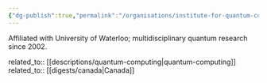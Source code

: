 ```yaml
---
{"dg-publish":true,"permalink":"/organisations/institute-for-quantum-computing/","title":"Institute for Quantum Computing"}
---
```



Affiliated with University of Waterloo; multidisciplinary quantum research since 2002.

related_to:: [[descriptions/quantum-computing\|quantum-computing]]
related_to:: [[digests/canada\|Canada]]
